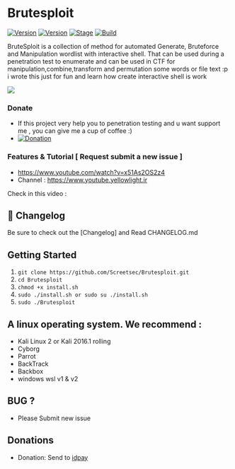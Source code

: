 # Brutesploit

[![Version](https://img.shields.io/badge/Brutesploit-2.0.0-brightgreen.svg?maxAge=259200)]()
[![Version](https://img.shields.io/badge/Codename-Pretty-red.svg?maxAge=259200)]()
[![Stage](https://img.shields.io/badge/Release-Stable-brightgreen.svg)]()
[![Build](https://img.shields.io/badge/Supported_OS-Linux-orange.svg)]()

BruteSploit is a collection of method for automated Generate, Bruteforce and Manipulation wordlist with interactive shell.
That can be used during a penetration test to enumerate and can be used in CTF for manipulation,combine,transform and permutation some words or file text :p i wrote this just for fun and learn how create interactive shell  is work



<img src="https://cloud.githubusercontent.com/assets/17976841/26713523/583b95aa-4797-11e7-93a5-d67a66726e5c.png" ></img> 


### Donate
- If this project very help you to penetration testing  and u want support me , you can give me a cup of coffee :)
- [![Donation](https://img.shields.io/badge/IDPAY-donate-blue.svg)](https://idpay.ir/init__0)



### Features & Tutorial [ Request submit a new issue ]
- https://www.youtube.com/watch?v=x51As2OS2z4 
- Channel : https://www.youtube.yellowlight.ir

Check in this video : 

## :scroll: Changelog
Be sure to check out the [Changelog] and Read CHANGELOG.md


## Getting Started
1. ```git clone https://github.com/Screetsec/Brutesploit.git```
2. ```cd Brutesploit```
3. ```chmod +x install.sh ```
3. ```sudo ./install.sh or sudo su ./install.sh ```
4. ```sudo ./Brutesploit ```
 

## A linux operating system. We recommend :
- Kali Linux 2 or Kali 2016.1 rolling 
- Cyborg
- Parrot 
- BackTrack 
- Backbox  
- windows wsl v1 & v2

## BUG ? 
- Please Submit new issue 

## Donations 

- Donation: Send to [idpay](https://idpay.ir/init__0)

